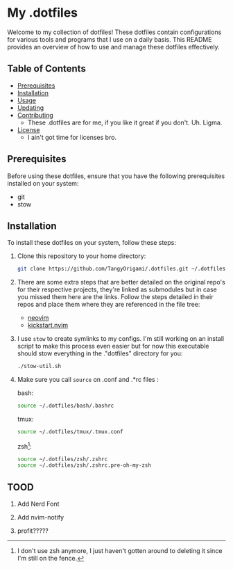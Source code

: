 # My .dotfiles

Welcome to my collection of dotfiles! These dotfiles contain configurations for various tools and programs that I use on a daily basis. This README provides an overview of how to use and manage these dotfiles effectively.

## Table of Contents

- [Prerequisites](#prerequisites)
- [Installation](#installation)
- [Usage](#usage)
- [Updating](#updating)
- [Contributing](#contributing)
   - These .dotfiles are for me, if you like it great if you don't. Uh. Ligma.
- [License](#license)
   - I ain't got time for licenses bro.

## Prerequisites

Before using these dotfiles, ensure that you have the following prerequisites installed on your system:

- git
- stow

## Installation

To install these dotfiles on your system, follow these steps:

1. Clone this repository to your home directory:

   ```bash
   git clone https://github.com/TangyOrigami/.dotfiles.git ~/.dotfiles
   ```
2. There are some extra steps that are better detailed on the original repo's for their respective projects, they're linked as submodules but in case you missed them here are the links. Follow the steps detailed in their repos and place them where they are referenced in the file tree:
   - [neovim](https://github.com/neovim/neovim)
   - [kickstart.nvim](https://github.com/nvim-lua/kickstart.nvim)

3. I use ```stow``` to create symlinks to my configs. I'm still working on an install script to make this process even easier but for now this executable should stow everything in the ."dotfiles" directory for you:

   ```bash
   ./stow-util.sh
   ```

4. Make sure you call ```source``` on .conf and .*rc files :

   bash:
   ```bash
   source ~/.dotfiles/bash/.bashrc
   ```
   tmux:
   ```bash
   source ~/.dotfiles/tmux/.tmux.conf
   ```
   zsh[^1]:
   ```bash
   source ~/.dotfiles/zsh/.zshrc
   source ~/.dotfiles/zsh/.zshrc.pre-oh-my-zsh
   ```

## TOOD
1. Add Nerd Font

2. Add nvim-notify

3. profit?????


   [^1]: I don't use zsh anymore, I just haven't gotten around to deleting it since I'm still on the fence.
